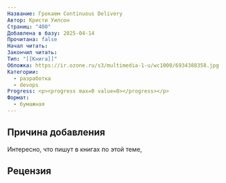 ```yaml
---
Название: Грокаем Continuous Delivery
Автор: Кристи Уилсон
Страниц: "400"
Добавлена в базу: 2025-04-14
Прочитана: false
Начал читать: 
Закончил читать: 
Тип: "[[Книга]]"
Обложка: https://ir.ozone.ru/s3/multimedia-1-u/wc1000/6934388358.jpg
Категории:
  - разработка
  - devops
Progress: <p><progress max=0 value=0></progress></p>
Формат:
  - бумажная
---
```

## Причина добавления

Интересно, что пишут в книгах по этой теме,
## Рецензия
